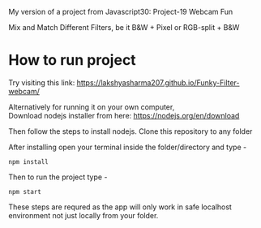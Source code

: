 My version of a project from Javascript30: Project-19 Webcam Fun

Mix and Match Different Filters, be it B&W + Pixel or RGB-split + B&W

# How to run project

Try visiting this link: https://lakshyasharma207.github.io/Funky-Filter-webcam/

Alternatively for running it on your own computer, 
<br>Download nodejs installer from here: https://nodejs.org/en/download

Then follow the steps to install nodejs. Clone this repository to any folder

After installing open your terminal inside the folder/directory and type - 

```npm install```

Then to run the project type - 

```npm start```

These steps are requred as the app will only work in safe localhost environment not just locally from your folder.
